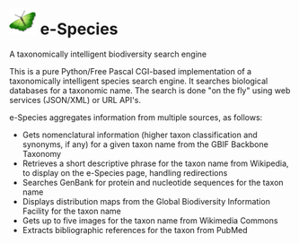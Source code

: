 # <img src="static\icon.png" alt="e-Species"/> e-Species

A taxonomically intelligent biodiversity search engine

This is a pure Python/Free Pascal CGI-based implementation of a taxonomically intelligent species search engine. It searches biological databases for a taxonomic name. The search is done "on the fly" using web services (JSON/XML) or URL API's.

e-Species aggregates information from multiple sources, as follows:

 - Gets nomenclatural information (higher taxon classification and synonyms, if any) for a given taxon name from the GBIF Backbone Taxonomy
 - Retrieves a short descriptive phrase for the taxon name from Wikipedia, to display on the e-Species page, handling redirections
 - Searches GenBank for protein and nucleotide sequences for the taxon name
 - Displays distribution maps from the Global Biodiversity Information Facility for the taxon name
 - Gets up to five images for the taxon name from Wikimedia Commons 
 - Extracts bibliographic references for the taxon from PubMed
